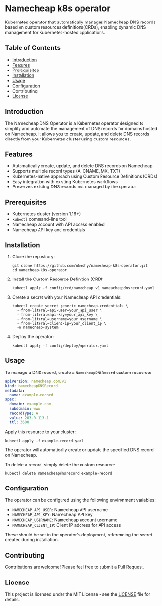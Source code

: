 # Namecheap k8s operator
Kubernetes operator that automatically manages Namecheap DNS records based on custom resources definitions(CRDs), enabling dynamic DNS management for Kubernetes-hosted applications.

## Table of Contents

- [Introduction](#introduction)
- [Features](#features)
- [Prerequisites](#prerequisites)
- [Installation](#installation)
- [Usage](#usage)
- [Configuration](#configuration)
- [Contributing](#contributing)
- [License](#license)

## Introduction

The Namecheap DNS Operator is a Kubernetes operator designed to simplify and automate the management of DNS records for domains hosted on Namecheap. It allows you to create, update, and delete DNS records directly from your Kubernetes cluster using custom resources.

## Features

- Automatically create, update, and delete DNS records on Namecheap
- Supports multiple record types (A, CNAME, MX, TXT)
- Kubernetes-native approach using Custom Resource Definitions (CRDs)
- Easy integration with existing Kubernetes workflows
- Preserves existing DNS records not managed by the operator

## Prerequisites

- Kubernetes cluster (version 1.16+)
- `kubectl` command-line tool
- Namecheap account with API access enabled
- Namecheap API key and credentials

## Installation

1. Clone the repository:
   ```
   git clone https://github.com/nkoshy/namecheap-k8s-operator.git
   cd namecheap-k8s-operator
   ```

2. Install the Custom Resource Definition (CRD):
   ```
   kubectl apply -f config/crd/namecheap_v1_nameacheapdnsrecord.yaml
   ```

3. Create a secret with your Namecheap API credentials:
   ```
   kubectl create secret generic namecheap-credentials \
     --from-literal=api-user=your_api_user \
     --from-literal=api-key=your_api_key \
     --from-literal=username=your_username \
     --from-literal=client-ip=your_client_ip \
     -n namecheap-system
   ```

4. Deploy the operator:
   ```
   kubectl apply -f config/deploy/operator.yaml
   ```

## Usage

To manage a DNS record, create a `NamecheapDNSRecord` custom resource:

```yaml
apiVersion: namecheap.com/v1
kind: NamecheapDNSRecord
metadata:
  name: example-record
spec:
  domain: example.com
  subdomain: www
  recordType: A
  value: 203.0.113.1
  ttl: 3600
```

Apply this resource to your cluster:

```
kubectl apply -f example-record.yaml
```

The operator will automatically create or update the specified DNS record on Namecheap.

To delete a record, simply delete the custom resource:

```
kubectl delete nameacheapdnsrecord example-record
```

## Configuration

The operator can be configured using the following environment variables:

- `NAMECHEAP_API_USER`: Namecheap API username
- `NAMECHEAP_API_KEY`: Namecheap API key
- `NAMECHEAP_USERNAME`: Namecheap account username
- `NAMECHEAP_CLIENT_IP`: Client IP address for API access

These should be set in the operator's deployment, referencing the secret created during installation.

## Contributing

Contributions are welcome! Please feel free to submit a Pull Request.

## License

This project is licensed under the MIT License - see the [LICENSE](LICENSE) file for details.
